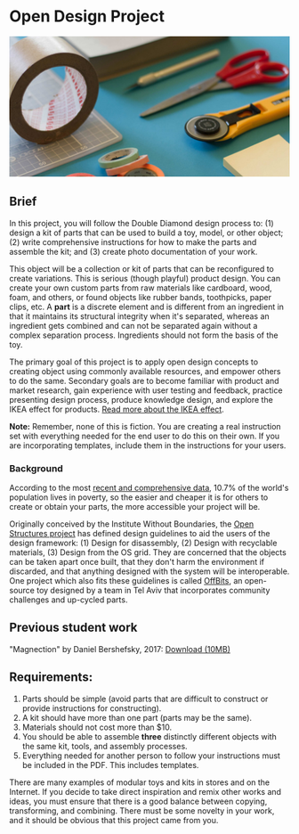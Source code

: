 # Open Design Project

![Paper cutting tools and tape](/assets/jo-szczepanska-57782.jpg)

## Brief

In this project, you will follow the Double Diamond design process to: \(1\) design a kit of parts that can be used to build a toy, model, or other object; \(2\) write comprehensive instructions for how to make the parts and assemble the kit; and \(3\) create photo documentation of your work.

This object will be a collection or kit of parts that can be reconfigured to create variations. This is serious \(though playful\) product design. You can create your own custom parts from raw materials like cardboard, wood, foam, and others, or found objects like rubber bands, toothpicks, paper clips, etc. A **part** is a discrete element and is different from an ingredient in that it maintains its structural integrity when it's separated, whereas an ingredient gets combined and can not be separated again without a complex separation process. Ingredients should not form the basis of the toy.

The primary goal of this project is to apply open design concepts to creating object using commonly available resources, and empower others to do the same. Secondary goals are to become familiar with product and market research, gain experience with user testing and feedback, practice presenting design process, produce knowledge design, and explore the IKEA effect for products. [Read more about the IKEA effect](https://uxplanet.org/design-principle-ikea-effect-2d908b2de81).

**Note:** Remember, none of this is fiction. You are creating a real instruction set with everything needed for the end user to do this on their own. If you are incorporating templates, include them in the instructions for your users.

### Background

According to the most [recent and comprehensive data](http://www.worldbank.org/en/publication/poverty-and-shared-prosperity), 10.7% of the world's population lives in poverty, so the easier and cheaper it is for others to create or obtain your parts, the more accessible your project will be.

Originally conceived by the Institute Without Boundaries, the [Open Structures project](http://beta.openstructures.net/pages/9) has defined design guidelines to aid the users of the design framework: \(1\) Design for disassembly, \(2\) Design with recyclable materials, \(3\) Design from the OS grid. They are concerned that the objects can be taken apart once built, that they don't harm the environment if discarded, and that anything designed with the system will be interoperable. One project which also fits these guidelines is called [OffBits](https://laughingsquid.com/the-offbits-adorable-open-source-toy-kits-for-building-malfunctioning-robots-from-assorted-hardware-parts/), an open-source toy designed by a team in Tel Aviv that incorporates community challenges and up-cycled parts.

## Previous student work

"Magnection" by Daniel Bershefsky, 2017: [Download (10MB)](https://cdn.rawgit.com/dmd-program/work-examples/e6fd4cc2/dmd100-open-design-project/open-design-project-instructions.pdf)

## Requirements:

1. Parts should be simple \(avoid parts that are difficult to construct or provide instructions for constructing\).
2. A kit should have more than one part \(parts may be the same\).
3. Materials should not cost more than $10.
4. You should be able to assemble **three** distinctly different objects with the same kit, tools, and assembly processes.
5. Everything needed for another person to follow your instructions must be included in the PDF. This includes templates.

There are many examples of modular toys and kits in stores and on the Internet. If you decide to take direct inspiration and remix other works and ideas, you must ensure that there is a good balance between copying, transforming, and combining. There must be some novelty in your work, and it should be obvious that this project came from you.



